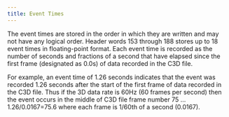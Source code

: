 ```yaml
---
title: Event Times
---
```


The event times are stored in the order in which they are written and may not have any logical order.  Header words 153 through 188 stores up to 18 event times in floating-point format.  Each event time is recorded as the number of seconds and fractions of a second that have elapsed since the first frame (designated as 0.0s) of data recorded in the C3D file.

For example, an event time of 1.26 seconds indicates that the event was recorded 1.26 seconds after the start of the first frame of data recorded in the C3D file.  Thus if the 3D data rate is 60Hz (60 frames per second) then the event occurs in the middle of C3D file frame number 75 … 1.26/0.0167=75.6 where each frame is 1/60th of a second (0.0167).
